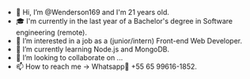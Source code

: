- 👋 Hi, I’m @Wenderson169 and I'm 21 years old.
- 🎓 I'm currently in the last year of a Bachelor's degree in Software engineering (remote).
- 👀 I’m interested in a job as a (junior/intern) Front-end Web Developer.
- 🌱 I’m currently learning Node.js and MongoDB.
- 💞️ I’m looking to collaborate on ...
- 📫 How to reach me -> Whatsapp📱 +55 65 99616-1852.

<!---
Wenderson169/Wenderson169 is a ✨ special ✨ repository because its `README.md` (this file) appears on your GitHub profile.
You can click the Preview link to take a look at your changes.
--->
